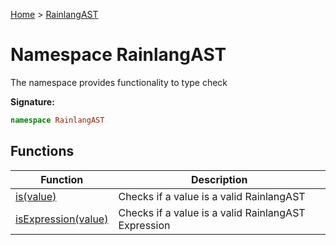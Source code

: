 [Home](../index.md) &gt; [RainlangAST](./rainlangast.md)

# Namespace RainlangAST

The namespace provides functionality to type check

<b>Signature:</b>

```typescript
namespace RainlangAST 
```

## Functions

|  Function | Description |
|  --- | --- |
|  [is(value)](./rainlangast/variables/is_1.md) | Checks if a value is a valid RainlangAST |
|  [isExpression(value)](./rainlangast/variables/isexpression_1.md) | Checks if a value is a valid RainlangAST Expression |

